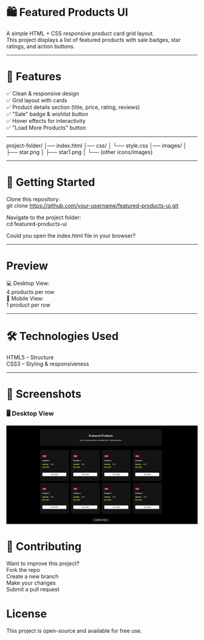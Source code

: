 <h1>🛍️ Featured Products UI</h1>

A simple HTML + CSS responsive product card grid layout.<br>
This project displays a list of featured products with sale badges, star ratings, and action buttons. <hr>

<h1>📌 Features</h1>

✅ Clean & responsive design<br>
✅ Grid layout with cards<br>
✅ Product details section (title, price, rating, reviews)<br>
✅ "Sale" badge & wishlist button<br>
✅ Hover effects for interactivity<br>
✅ "Load More Products" button<br>

<hr>

project-folder/
│── index.html
│── css/
│   └── style.css
│── images/
│   ├── star.png
│   ├── star1.png
│   └── (other icons/images)

<hr>

<h1>🚀 Getting Started</h1>

Clone this repository:<br>
git clone https://github.com/your-username/featured-products-ui.git <br>

Navigate to the project folder: <br>
cd featured-products-ui <br>

Could you open the index.html file in your browser? <br>

<hr>

<h1>Preview</h1>

💻 Desktop View: <br>
4 products per row <br>
📱 Mobile View:<br>
1 product per row

<hr>

<h1>🛠️ Technologies Used</h1>

HTML5 – Structure<br>
CSS3 – Styling & responsiveness

<hr>

<h1>📸 Screenshots</h1>  

### 🖥️ Desktop View  
![Desktop Screenshot](images/desktop-view.png)  



<h1>🤝 Contributing</h1>

Want to improve this project?<br>
Fork the repo<br>
Create a new branch<br>
Make your changes<br>
Submit a pull request

<h1>License</h1>
This project is open-source and available for free use.

